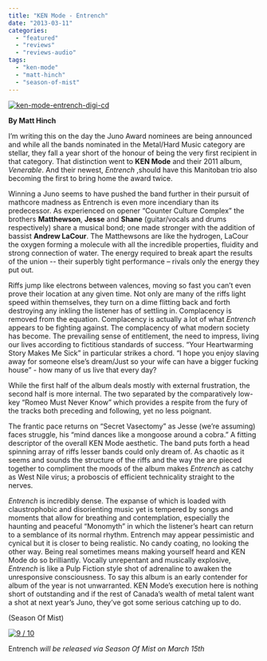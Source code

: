 ```yaml
---
title: "KEN Mode - Entrench"
date: "2013-03-11"
categories: 
  - "featured"
  - "reviews"
  - "reviews-audio"
tags: 
  - "ken-mode"
  - "matt-hinch"
  - "season-of-mist"
---
```


[![ken-mode-entrench-digi-cd](http://www.hellbound.ca/wp-content/uploads/2013/03/ken-mode-entrench-digi-cd-590x590.jpg)](http://www.hellbound.ca/wp-content/uploads/2013/03/ken-mode-entrench-digi-cd.jpg)

**By Matt Hinch**

I’m writing this on the day the Juno Award nominees are being announced and while all the bands nominated in the Metal/Hard Music category are stellar, they fall a year short of the honour of being the very first recipient in that category. That distinction went to **KEN Mode** and their 2011 album, _Venerable_. And their newest, _Entrench_ ,should have this Manitoban trio also becoming the first to bring home the award twice.

Winning a Juno seems to have pushed the band further in their pursuit of mathcore madness as Entrench is even more incendiary than its predecessor. As experienced on opener “Counter Culture Complex” the brothers **Matthewson**, **Jesse** and **Shane** (guitar/vocals and drums respectively) share a musical bond; one made stronger with the addition of bassist **Andrew LaCour**. The Matthewsons are like the hydrogen, LaCour the oxygen forming a molecule with all the incredible properties, fluidity and strong connection of water. The energy required to break apart the results of the union -- their superbly tight performance – rivals only the energy they put out.

Riffs jump like electrons between valences, moving so fast you can’t even prove their location at any given time. Not only are many of the riffs light speed within themselves, they turn on a dime flitting back and forth destroying any inkling the listener has of settling in. Complacency is removed from the equation. Complacency is actually a lot of what _Entrench_ appears to be fighting against. The complacency of what modern society has become. The prevailing sense of entitlement, the need to impress, living our lives according to fictitious standards of success. “Your Heartwarming Story Makes Me Sick” in particular strikes a chord. “I hope you enjoy slaving away for someone else’s dream/Just so your wife can have a bigger fucking house” - how many of us live that every day?

While the first half of the album deals mostly with external frustration, the second half is more internal. The two separated by the comparatively low-key “Romeo Must Never Know” which provides a respite from the fury of the tracks both preceding and following, yet no less poignant.

The frantic pace returns on “Secret Vasectomy” as Jesse (we’re assuming) faces struggle, his “mind dances like a mongoose around a cobra.” A fitting descriptor of the overall KEN Mode aesthetic. The band puts forth a head spinning array of riffs lesser bands could only dream of. As chaotic as it seems and sounds the structure of the riffs and the way the are pieced together to compliment the moods of the album makes _Entrench_ as catchy as West Nile virus; a proboscis of efficient technicality straight to the nerves.

_Entrench_ is incredibly dense. The expanse of which is loaded with claustrophobic and disorienting music yet is tempered by songs and moments that allow for breathing and contemplation, especially the haunting and peaceful “Monomyth” in which the listener’s heart can return to a semblance of its normal rhythm. Entrench may appear pessimistic and cynical but it is closer to being realistic. No candy coating, no looking the other way. Being real sometimes means making yourself heard and KEN Mode do so brilliantly. Vocally unrepentant and musically explosive, _Entrench_ is like a Pulp Fiction style shot of adrenaline to awaken the unresponsive consciousness. To say this album is an early contender for album of the year is not unwarranted. KEN Mode’s execution here is nothing short of outstanding and if the rest of Canada’s wealth of metal talent want a shot at next year’s Juno, they’ve got some serious catching up to do.

(Season Of Mist)

[![9 / 10](http://www.hellbound.ca/wp-content/uploads/2009/05/review9.png)](http://www.hellbound.ca/wp-content/uploads/2009/05/review9.png)

Entrench _will be released via Season Of Mist on March 15th_
